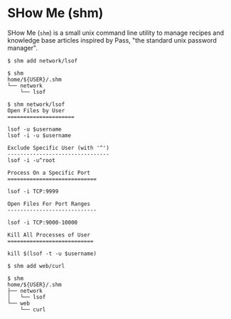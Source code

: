 # SHow Me (shm)

SHow Me (`shm`) is a small unix command line utility to manage recipes and
knowledge base articles inspired by Pass, "the standard unix password
manager".

```
$ shm add network/lsof

$ shm
home/${USER}/.shm
└── network
    └── lsof

$ shm network/lsof
Open Files by User
=====================

lsof -u $username
lsof -i -u $username

Exclude Specific User (with '^')
--------------------------------
lsof -i -u^root

Process On a Specific Port
============================

lsof -i TCP:9999

Open Files For Port Ranges
----------------------------

lsof -i TCP:9000-10000

Kill All Processes of User
===========================

kill $(lsof -t -u $username)

$ shm add web/curl

$ shm
home/${USER}/.shm
├── network
│   └── lsof
└── web
    └── curl
```
